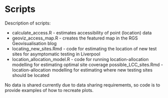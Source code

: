 # Scripts

Description of scripts:

* calculate_access.R - estimates accessibility of point (location) data
* geoviz_access_map.R - creates the featured map in the RGS Geovisualisation blog
* locating_new_sites.Rmd - code for estimating the location of new test sites for asymptomatic testing in Liverpool
* location_allocation_model.R - code for running location-allocation modelling for estimating optimal site coverage
possible_LCC_sites.Rmd - location-allocation modelling for estimating where new testing sites should be located

No data is shared currently due to data sharing requirements, so code is to provide examples of how to recreate plots.
